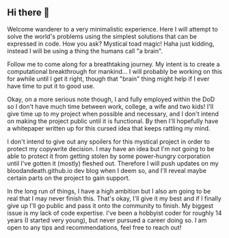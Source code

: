 ## Hi there 👋

Welcome wanderer to a very minimalistic experience. Here I will attempt to solve the world's problems using the simplest solutions that can be expressed in code. How you ask? Mystical toad magic! Haha just kidding, instead I will be using a thing the humans call "a brain".

Follow me to come along for a breathtaking journey. My intent is to create a computational breakthrough for mankind... I will probably be working on this for awhile until I get it right, though that "brain" thing might help if I ever have time to put it to good use.

Okay, on a more serious note though, I and fully employed within the DoD so I don't have much time between work, college, a wife and two kids! I'll give time up to my project when possible and necessary, and I don't intend on making the project public until it is functional. By then I'll hopefully have a whitepaper written up for this cursed idea that keeps rattling my mind.

I don't intend to give out any spoilers for this mystical project in order to protect my copywrite decision. I may have an idea but I'm not going to be able to protect it from getting stolen by some power-hungry corporation until I've gotten it (mostly) fleshed out. Therefore I will push updates on my bloodandeath.github.io dev blog when I deem so, and I'll reveal maybe certain parts on the project to gain support.

In the long run of things, I have a high ambition but I also am going to be real that I may never finish this. That's okay, I'll give it my best and if I finally give up I'll go public and pass it onto the community to finish. My biggest issue is my lack of code expertise. I've been a hobbyist coder for roughly 14 years (I started very young), but never pursued a career doing so. I am open to any tips and recommendations, feel free to reach out!
